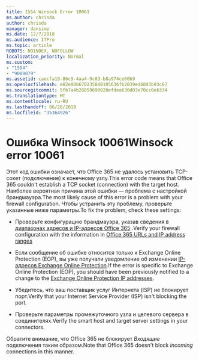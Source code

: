 ```yaml
---
title: 1554 Winsock Error 10061
ms.author: chrisda
author: chrisda
manager: dansimp
ms.date: 12/7/2018
ms.audience: ITPro
ms.topic: article
ROBOTS: NOINDEX, NOFOLLOW
localization_priority: Normal
ms.custom:
- "1554"
- "9000079"
ms.assetid: caecfa19-86c9-4aa4-9c83-b8a974ce60b9
ms.openlocfilehash: e82e90b670235848105636fb2039ed60d3b93c67
ms.sourcegitcommit: 5fb7a4b28859690020efdea630d03e70cc0e6334
ms.translationtype: MT
ms.contentlocale: ru-RU
ms.lasthandoff: 06/28/2019
ms.locfileid: "35364926"
---
```

# <a name="winsock-error-10061"></a><span data-ttu-id="89098-102">Ошибка Winsock 10061</span><span class="sxs-lookup"><span data-stu-id="89098-102">Winsock error 10061</span></span>

<span data-ttu-id="89098-103">Этот код ошибки означает, что Office 365 не удалось установить TCP-сокет (подключение) к конечному узлу.</span><span class="sxs-lookup"><span data-stu-id="89098-103">This error code means that Office 365 couldn't establish a TCP socket (connection) with the target host.</span></span> <span data-ttu-id="89098-104">Наиболее вероятная причина этой ошибки — проблема с настройкой брандмауэра.</span><span class="sxs-lookup"><span data-stu-id="89098-104">The most likely cause of this error is a problem with your firewall configuration.</span></span> <span data-ttu-id="89098-105">Чтобы устранить эту проблему, проверьте указанные ниже параметры.</span><span class="sxs-lookup"><span data-stu-id="89098-105">To fix the problem, check these settings:</span></span>

- <span data-ttu-id="89098-106">Проверьте конфигурацию брандмауэра, указав сведения в [диапазонах адресов и IP-адресов Office 365](https://docs.microsoft.com/office365/enterprise/urls-and-ip-address-ranges) .</span><span class="sxs-lookup"><span data-stu-id="89098-106">Verify your firewall configuration with the information in [Office 365 URLs and IP address ranges](https://docs.microsoft.com/office365/enterprise/urls-and-ip-address-ranges)</span></span>

- <span data-ttu-id="89098-107">Если сообщение об ошибке относится только к Exchange Online Protection (EOP), вы уже получали уведомление об изменении [IP-адресов Exchange Online Protection](https://docs.microsoft.com/office365/SecurityCompliance/eop/exchange-online-protection-ip-addresses).</span><span class="sxs-lookup"><span data-stu-id="89098-107">If the error is specific to Exchange Online Protection (EOP), you should have been previously notified to a change to the [Exchange Online Protection IP addresses](https://docs.microsoft.com/office365/SecurityCompliance/eop/exchange-online-protection-ip-addresses).</span></span>

- <span data-ttu-id="89098-108">Убедитесь, что ваш поставщик услуг Интернета (ISP) не блокирует порт.</span><span class="sxs-lookup"><span data-stu-id="89098-108">Verify that your Internet Service Provider (ISP) isn't blocking the port.</span></span>

- <span data-ttu-id="89098-109">Проверьте параметры промежуточного узла и целевого сервера в соединителях.</span><span class="sxs-lookup"><span data-stu-id="89098-109">Verify the smart host and target server settings in your connectors.</span></span>

<span data-ttu-id="89098-110">Обратите внимание, что Office 365 не блокирует *Входящие* подключения таким образом.</span><span class="sxs-lookup"><span data-stu-id="89098-110">Note that Office 365 doesn't block *incoming* connections in this manner.</span></span>
